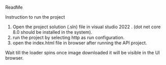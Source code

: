 ReadMe

Instruction to run the project

1. Open the project solution (.sln) file in visual studio 2022 . (dot net core 8.0 should be installed in the system).
2. run the project by selecting http as run configuration.
3. open the index.html file in browser after running the API project.

Wait till the loader spins once image downloaded it will be visible in the UI browser.
